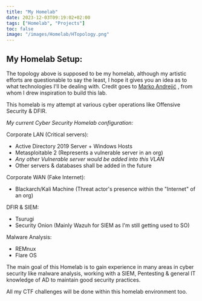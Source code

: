 ```yaml
---
title: "My Homelab"
date: 2023-12-03T09:19:02+02:00
tags: ["Homelab", "Projects"]
toc: false
image: "/images/Homelab/HTopology.png"
---
```

## My Homelab Setup:
The topology above is supposed to be my homelab, although my artistic efforts are questionable to say the least, I hope it gives you an idea as to what technologies I'll be dealing with. Credit goes to [Marko Andrejić](https://www.linkedin.com/in/markoandrejic93/overlay/about-this-profile/) , from whom I drew inspiration to build this lab.



This homelab is my attempt at various cyber operations like Offensive Security & DFIR.

_My current Cyber Security Homelab configuration:_

Corporate LAN (Critical servers):
* Active Directory 2019 Server + Windows Hosts
* Metasploitable 2 (Represents a vulnerable server in an org)
* _Any other Vulnerable server would be added into this VLAN_
* Other servers & databases shall be added in the future

Corporate WAN (Fake Internet):
* Blackarch/Kali Machine (Threat actor's presence within the "Internet" of an org)

DFIR & SIEM:
* Tsurugi
* Security Onion (Mainly Wazuh for SIEM as I'm still getting used to SO)

Malware Analysis:
* REMnux
* Flare OS

The main goal of this Homelab is to gain experience in many areas in cyber security like malware analysis, working with a SIEM, Pentesting & general IT knowledge of AD to maintain good security practices.

All my CTF challenges will be done within this homelab environment too.